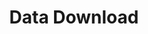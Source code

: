 ---
title: "Data Download"
name: "Data Download"
card_image: "/images/methodology/resilience/card.jpg"
bg_image: "/images/methodology/resilience/banner.jpg"
---